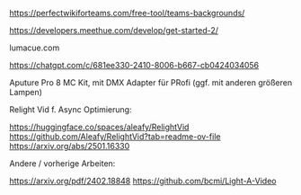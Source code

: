 https://perfectwikiforteams.com/free-tool/teams-backgrounds/

https://developers.meethue.com/develop/get-started-2/

lumacue.com

https://chatgpt.com/c/681ee330-2410-8006-b667-cb0424034056

Aputure Pro 8 MC Kit, mit DMX Adapter für PRofi (ggf. mit anderen größeren Lampen)

Relight Vid f. Async Optimierung: 

https://huggingface.co/spaces/aleafy/RelightVid
https://github.com/Aleafy/RelightVid?tab=readme-ov-file
https://arxiv.org/abs/2501.16330

Andere / vorherige Arbeiten: 

https://arxiv.org/pdf/2402.18848
https://github.com/bcmi/Light-A-Video